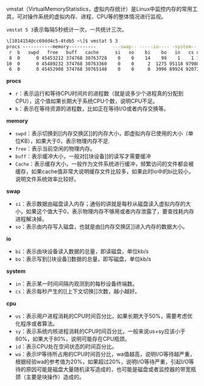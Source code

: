 vmstat（VirtualMemoryStatistics，虚拟内存统计）是Linux中监控内存的常用工具，可对操作系统的虚拟内存、进程、CPU等的整体情况进行监视。

`vmstat 5 3`表示每隔5秒统计一次，一共统计三次。

``` bash
\[1014154@cc69dd4c5-4tdb5 ~\]$ vmstat 5 3  
procs -----------memory----------      ---swap-- -----io---- -system-- ------cpu-----  
 r  b   swpd   free   buff   cache      si   so    bi    bo   in   cs us sy id wa st  
 8  0      0 45453212 374768 30763728    0    0    14    99    1    1 11 10 78  0  1  
10  0      0 45489232 374768 30763360    0    0     2  1275 95118 97908 13 11 75  0  1  
 6  0      0 45452908 374768 30765148    0    0     0  3996 89924 92073 12 10 78  0  1
 ```
 
**procs**
-  `r`：表示运行和等待CPU时间片的进程数（就是说多少个进程真的分配到CPU），这个值如果长期大于系统CPU个数，说明CPU不足。
-  `b`：表示在等待资源的进程数，比如正在等待I/O或者内存交换等。

**memory**
-  `swpd`：表示切换到[[内存交换区]]的内存大小，即虚拟内存已使用的大小（单位KB），如果大于0，表示物理内存不足.
-  `free`：表示当前空闲的物理内存。
-  `buff`：表示缓冲大小，一般对[[块设备]]的读写才需要缓冲 
-  `Cache`：表示缓存大小，一般作为文件系统进行缓冲，频繁访问的文件都会被缓存，如果cache值非常大说明缓存文件比较多，如果此时io中的bi比较小，说明文件系统效率比较好。

**swap**
- `si`：表示数据由磁盘读入内存；通俗的讲就是每秒从磁盘读入虚拟内存的大小，如果这个值大于0，表示物理内存不够用或者内存泄露了，要查找耗内存进程解决掉。
- `so`：表示由内存写入磁盘，也就是由[[内存交换区]]进入内存的数据大小。

**io**
- `bi`：表示由块设备读入数据的总量，即读磁盘，单位kb/s 
- `bo`：表示写到[[块设备]]数据的总量，即写磁盘，单位kb/s

**system**
- `in`：表示某一时间间隔内观测到的每秒设备终端数。
- `cs`：表示每秒产生的[[上下文切换]]次数，越小越好。

**cpu**
- `us`：表示用户进程消耗的CPU时间百分比，如果长期大于50%，需要考虑优化程序或者算法。
- `sy`：表示系统内核进程消耗的CPU时间百分比，一般来说us+sy应该小于80%，如果大于80%，说明可能存在CPU瓶颈。
- `id`：表示CPU处在空间状态的时间百分比。
- `wa`：表示IP等待所占用的CPU时间百分比，wa值越高，说明I/O等待越严重，根据经验wa的参考值为20%，如果超过20%，说明I/O等待严重，引起I/O等待的原因可能是磁盘大量随机读写造成的，也可能是磁盘或者监控器的带宽瓶颈（主要是块操作）造成的。